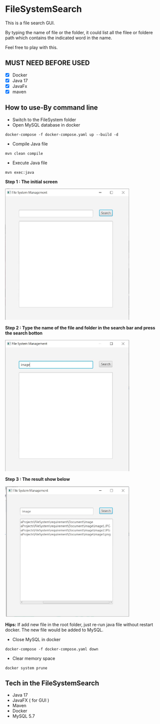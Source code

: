 # FileSystemSearch
This is a file search GUI. 

By typing the name of file or the folder, it could list all the filee or foldere path which contains the indicated word in the name.

Feel free to play with this.

## MUST NEED BEFORE USED
- [x] Docker
- [x] Java 17
- [x] JavaFx
- [x] maven

## How to use-By command line
* Switch to the FileSystem folder
* Open MySQL database in docker
 ``` docker
docker-compose -f docker-compose.yaml up --build -d
```
* Compile Java file
``` 
mvn clean compile
```
* Execute Java file
 ``` docker
mvn exec:java
```
**Step 1 : The initial screen**

<img src="demo-1.JPG" width="400">

**Step 2 : Type the name of the file and folder in the search bar and press the search botton**

<img src="demo-2.JPG" width="400">

**Step 3 : The result show below** 

<img src="demo-3.JPG" width="400">

**Hips:**
If add new file in the root folder, just re-run java file without restart docker.
The new file would be added to MySQL.

* Close MySQL in docker
``` docker
docker-compose -f docker-compose.yaml down
```
* Clear memory space
 ``` docker
docker system prune
```

## Tech in the FileSystemSearch
* Java 17
* JavaFX ( for GUI )
* Maven 
* Docker 
* MySQL 5.7
